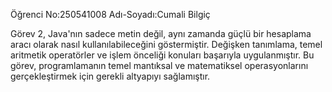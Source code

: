 Öğrenci No:250541008
Adı-Soyadı:Cumali Bilgiç

Görev 2, Java'nın sadece metin değil, aynı zamanda güçlü bir hesaplama aracı olarak nasıl
kullanılabileceğini göstermiştir. Değişken tanımlama, temel aritmetik operatörler ve işlem önceliği
konuları başarıyla uygulanmıştır. Bu görev, programlamanın temel mantıksal ve matematiksel
operasyonlarını gerçekleştirmek için gerekli altyapıyı sağlamıştır.

